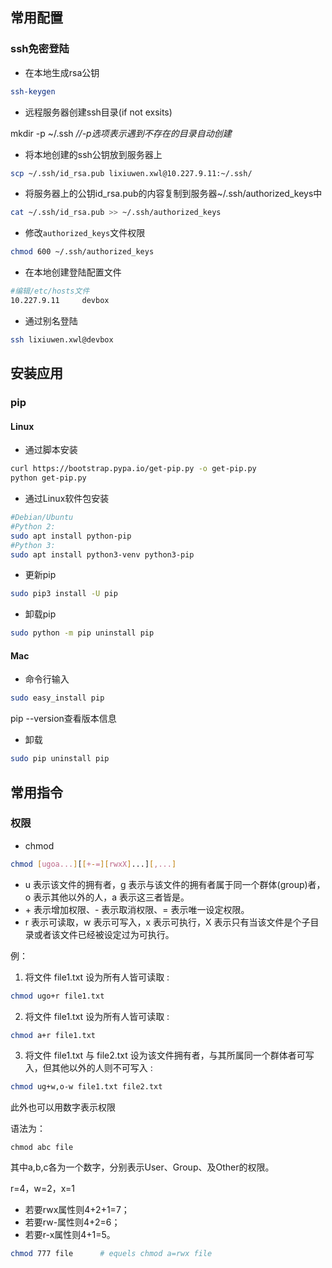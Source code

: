 ## 常用配置

### ssh免密登陆

- 在本地生成rsa公钥

```bash
ssh-keygen

```

- 远程服务器创建ssh目录(if not exsits)

mkdir -p ~/.ssh *//-p选项表示遇到不存在的目录自动创建*

- 将本地创建的ssh公钥放到服务器上

```bash
scp ~/.ssh/id_rsa.pub lixiuwen.xwl@10.227.9.11:~/.ssh/

```

- 将服务器上的公钥id_rsa.pub的内容复制到服务器~/.ssh/authorized_keys中

```bash
cat ~/.ssh/id_rsa.pub >> ~/.ssh/authorized_keys

```

- 修改`authorized_keys`文件权限

```bash
chmod 600 ~/.ssh/authorized_keys
```

- 在本地创建登陆配置文件

```bash
#编辑/etc/hosts文件
10.227.9.11 	devbox
```

- 通过别名登陆

```bash
ssh lixiuwen.xwl@devbox
```





## 安装应用

### pip

#### Linux

- 通过脚本安装

```bash
curl https://bootstrap.pypa.io/get-pip.py -o get-pip.py
python get-pip.py
```



- 通过Linux软件包安装

```bash
#Debian/Ubuntu
#Python 2:
sudo apt install python-pip
#Python 3:
sudo apt install python3-venv python3-pip
```



- 更新pip

```bash
sudo pip3 install -U pip

```



- 卸载pip

```bash
sudo python -m pip uninstall pip
```



#### Mac

- 命令行输入

```bash
sudo easy_install pip
```


pip --version查看版本信息



- 卸载

```bash
sudo pip uninstall pip 
```







## 常用指令

### 权限

- chmod 

```bash
chmod [ugoa...][[+-=][rwxX]...][,...]
```

- u 表示该文件的拥有者，g 表示与该文件的拥有者属于同一个群体(group)者，o 表示其他以外的人，a 表示这三者皆是。
- \+ 表示增加权限、- 表示取消权限、= 表示唯一设定权限。
- r 表示可读取，w 表示可写入，x 表示可执行，X 表示只有当该文件是个子目录或者该文件已经被设定过为可执行。

例：

1. 将文件 file1.txt 设为所有人皆可读取 :

```bash
chmod ugo+r file1.txt
```

2. 将文件 file1.txt 设为所有人皆可读取 :

```bash
chmod a+r file1.txt
```

3. 将文件 file1.txt 与 file2.txt 设为该文件拥有者，与其所属同一个群体者可写入，但其他以外的人则不可写入 :

```bash
chmod ug+w,o-w file1.txt file2.txt
```



此外也可以用数字表示权限

语法为：

```
chmod abc file
```

其中a,b,c各为一个数字，分别表示User、Group、及Other的权限。

r=4，w=2，x=1

- 若要rwx属性则4+2+1=7；
- 若要rw-属性则4+2=6；
- 若要r-x属性则4+1=5。

```bash
chmod 777 file		# equels chmod a=rwx file
```

